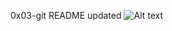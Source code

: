 0x03-git README updated
![Alt text](https://d33x6c2gojonez.cloudfront.net/wp-content/uploads/sites/137/2016/04/27135908/business-success-tips.jpg)
